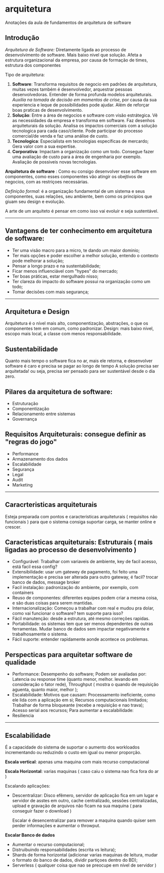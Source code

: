 # arquitetura
Anotações da aula de fundamentos de arquitetura de software

## Introdução

*Arquitetura de Software:* Diretamente ligada ao processo de desenvolvimento de software. Mais baixo nivel que solução. Afeta a estrutura organizacional da empresa, por causa de formação de times, estrutura dos componentes

Tipo de arquitetura:
1. **Software**: Transforma requisitos de negocio em padrões de arquitetura, muitas vezes também é desenvolvedor, arquestrar pessoas desenvolvedoras. Entender de forma profunda modelos arquiteturais. *Auxilia na tomada de decisão em momentos de crise*, por causa da sua experiencia e leque de possibilidades pode ajudar. Além de reforçar boas praticas de desenvolvimento. 
2. **Solução**: Entre a área de negocios e software com visão estrátegica. Vê as necessidades da empresa e transforma em software. Faz desenhos arquiteturais da solução. Analisa os impactos comerciais com a solução tecnologica para cada caso/cliente. Pode participar do processo comercial/de venda e faz uma análise de custo. 
3. **Tecnologica**: Especialista em tecnologias específicas de mercardo; Gera valor com a sua expertise.
4. **Corporativa**: Impactam a organização como um todo. Consegue fazer uma avaliação de custo para a área de engenharia por exemplo. Avaliação de possiveis novas tecnologias. 

**Arquitetura de software** : Como eu consigo desenvolver esse software em componentes, como esses componentes vão atingir os obejtivos de negocios, com as restriçoes necessárias. 

*Definição formal:* é a organização fundamental de um sistema e seus componentes, suas relações, seu ambiente, bem como os principios que giuam seu design e evolução.

A arte de um arquiteto é pensar em como isso vai evoluir e seja sustentável.

---

## Vantagens de ter conhecimento em arquitetura de software:
* Ter uma visão macro para a micro, te dando um maior dominio;
* Ter mais opções e poder escolher a melhor solução, entendo o contexto pode melhorar a solução;
* Pensar a longo prazo e na sustentabilidade;
* Ficar menos influenciável com "hypes" do mercado;
* Ter boas práticas, estar mergulhado nisso;
* Ter clareza do impacto do software possui na organização como um todo;
* Tomar decisões com mais segurança;

___

## Arquitetura e Design
Arquitetura é o nível mais alto, componentização, abstrações, o que os componentes tem em comum, como padronizar. 
Design: mais baixo nivel, escopo mais local, a classe com menos responsabilidade. 

## Sustentabilidade
Quanto mais tempo o software fica no ar, mais ele retorna, e desenvolver software é caro e precisa se pagar ao longo de tempo
A solução precisa ser arquitetada! ou seja, precisa ser pensado para ser sustentável desde o dia zero.

## Pilares da arquitetura de software:
* Estruturação
* Componentização
* Relacionamento entre sistemas
* Governança

## Requisitos Arquiteturais: consegue definir as "regras do jogo"
* Performance
* Armazenamento dos dados
* Escalabilidade
* Segurança
* Legal
* Audit
* Marketing

---

## Caracrteristicas arquiteturais
Esteja preparada com pontos e caracteristicas arquiteturais ( requisitos não funcionais ) para que o sistema consiga suportar carga, se manter online e crescer.

## Caracteristicas arquiteturais: Estruturais ( mais ligadas ao processo de desenvolvimento )
* Configurável: Trabalhar com variaveis de ambiente, key de facil acesso, está facil essa config?
* Extensibilidade: usar um gatewey de pagamento, foi feito uma implementação e precisa ser alterada para outro gateway, é facil? trocar banco de dados, message broker
* Facil instalação: padronização do ambiente, por exemplo, com containers
* Reuso de componentes: diferentes equipes podem criar a mesma coisa, e são duas coisas para serem mantidas.
* Internacionalização: Começou a trabalhar com real e mudou pra dolar, como vai funcionar o software? tem suporte para isso?
* Fácil manutenção: desde a estrutura, até mesmo correções rapidas.
* Portabilidade: os sistemas tem que ser menos dependentes de outras ferramentas. Mudar banco de dados sem impactar negativamente e trabalhosamente o sistema.
* Fácil suporte: entender rapidamente aonde acontece os problemas.
  

## Perspecticas para arquitetar software de qualidade
* Performance: Desempenho do software; Podem ser avaliadas por: Latencia ou response time (quanto menor, melhor. levando em consideração o fator rede), Throughput ( mostra o quando de requisição aguenta, quanto maior, melhor );
* Escalabilidade: Motivos que causam: Processamento ineficiente, como ele lida com a aplicação em si; Recursos computacionais limitados; Trabalhar de forma bloqueante (recebe  a requisição e nao trava); Acesso serial aos recursos; Para aumentar a escalabilidade:  
* Resiliencia

-----

## Escalabilidade

É a capacidade do sistema de suportar o aumento dos workloados incrementando ou reduzindo o custo em igual ou menor proporção.

**Escala vertical**: apenas uma maquina com mais recurso computacional

**Escala Horizontal**: varias maquinas ( caso caiu o sistema nao fica fora do ar )


Escalando aplicações: 
* Descentralizar: Disco efêmero, servidor de aplicação fica em um lugar e servidor de asstes em outro, cache centralizado, sessões centralizadas, upload e gravação de arquivos não ficam na sua maquina ( para conseguir fazer o download )

  Escalar é desencentralizar para remover a maquina quando quiser sem perder informações e aumentar o throwput.


**Escalar Banco de dados**
* Aumentar o recurso computacional;
* Distruibuindo responsabilidades (escrita vs leitura);
* Shards de forma horizontal (adicionar varias maquinas de leitura, mudar o formato do banco de dados, dividir partiçoes dentro do BD);
* Serverless ( qualquer coisa que nao se preocupe em nível de servidor )
  










  







